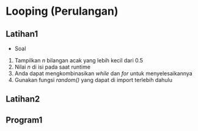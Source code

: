 # Looping (Perulangan)

## Latihan1
* Soal
 1) Tampilkan *n* bilangan acak yang lebih kecil dari 0.5
 2) Nilai *n* di isi pada saat runtime
 3) Anda dapat mengkombinasikan *while* dan *for* untuk menyelesaikannya
 4) Gunakan fungsi _random()_ yang dapat di import terlebih dahulu
## Latihan2
## Program1

